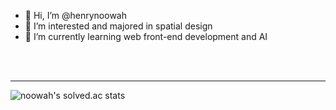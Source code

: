 - 👋 Hi, I’m @henrynoowah
- 👀 I’m interested and majored in spatial design
- 🌱 I’m currently learning web front-end development and AI



<br>
<br>
<hr>

![noowah's solved.ac stats](https://github-readme-solvedac.hyp3rflow.vercel.app/api/?handle=noowah)

<!---
henrynoowah/henrynoowah is a ✨ special ✨ repository because its `README.md` (this file) appears on your GitHub profile.
You can click the Preview link to take a look at your changes.
--->
